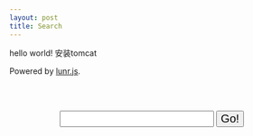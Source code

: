 ```yaml
---
layout: post
title: Search
---
```




hello world!
安装tomcat





Powered by <a href="#">lunr.js</a>.

<br/>&nbsp;
<form action="get" id="site_search">
<center>
  <input style="font-size:20px;" type="text" id="search_box">
  <input style="font-size:20px;" type="submit" value="Go!">
</center>
</form>
<br/>&nbsp;
<br/>&nbsp;

<ul id="search_results"></ul>

<script src="{{ site.static_path }}/js/lunr.min.js"></script>
<script src="{{ site.static_path }}/js/jquery-1.8.0.min.js"></script>
<script src="{{ site.static_path }}/js/search.js"></script>